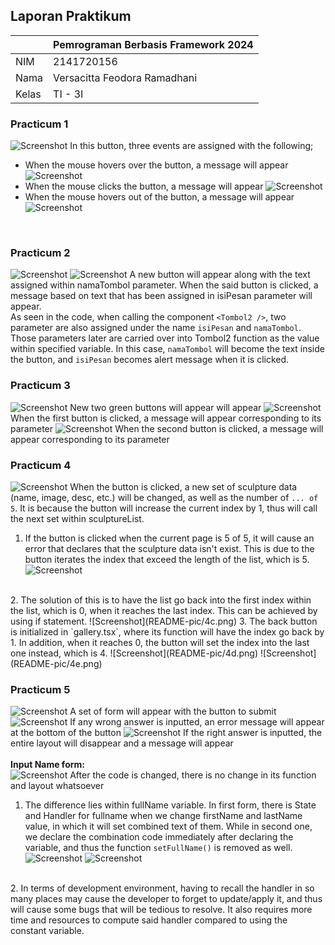 ## Laporan Praktikum

|  | Pemrograman Berbasis Framework 2024 |
|--|--|
| NIM |  2141720156|
| Nama |  Versacitta Feodora Ramadhani |
| Kelas | TI - 3I |

### Practicum 1
![Screenshot](README-pic/1a.png)
In this button, three events are assigned with the following;
- When the mouse hovers over the button, a message will appear
![Screenshot](README-pic/1b.png)
- When the mouse clicks the button, a message will appear
![Screenshot](README-pic/1c.png)
- When the mouse hovers out of the button, a message will appear
![Screenshot](README-pic/1d.png)
<br/>

### Practicum 2
![Screenshot](README-pic/2a.png)
![Screenshot](README-pic/2b.png)
A new button will appear along with the text assigned within namaTombol parameter. When the said button is clicked, a message based on text that has been assigned in isiPesan parameter will appear.
<br/>
As seen in the code, when calling the component `<Tombol2 />`, two parameter are also assigned under the name `isiPesan` and `namaTombol`. Those parameters later are carried over into Tombol2 function as the value within specified variable. In this case, `namaTombol` will become the text inside the button, and `isiPesan` becomes alert message when it is clicked.
<br/>

### Practicum 3
![Screenshot](README-pic/3a.png)
New two green buttons will appear will appear
![Screenshot](README-pic/3b.png)
When the first button is clicked, a message will appear corresponding to its parameter
![Screenshot](README-pic/3c.png)
When the second button is clicked, a message will appear corresponding to its parameter

### Practicum 4
![Screenshot](README-pic/4a.png)
When the button is clicked, a new set of sculpture data (name, image, desc, etc.) will be changed, as well as the number of `... of 5`. It is because the button will increase the current index by 1, thus will call the next set within sculptureList.
<br/>
1. If the button is clicked when the current page is 5 of 5, it will cause an error that declares that the sculpture data isn't exist. This is due to the button iterates the index that exceed the length of the list, which is 5.
![Screenshot](README-pic/4b.png)
<br/>
2. The solution of this is to have the list go back into the first index within the list, which is 0, when it reaches the last index. This can be achieved by using if statement.
![Screenshot](README-pic/4c.png)
3. The back button is initialized in `gallery.tsx`, where its function will have the index go back by 1. In addition, when it reaches 0, the button will set the index into the last one instead, which is 4.
![Screenshot](README-pic/4d.png)
![Screenshot](README-pic/4e.png)
<br/>

### Practicum 5
![Screenshot](README-pic/5a.png)
A set of form will appear with the button to submit
![Screenshot](README-pic/5b.png)
If any wrong answer is inputted, an error message will appear at the bottom of the button
![Screenshot](README-pic/5c.png)
If the right answer is inputted, the entire layout will disappear and a message will appear
<br/><br/>
<b>Input Name form:</b><br/>
![Screenshot](README-pic/5f.png)
After the code is changed, there is no change in its function and layout whatsoever
<br/>
1. The difference lies within fullName variable. In first form, there is State and Handler for fullname when we change firstName and lastName value, in which it will set combined text of them. While in second one, we declare the combination code immediately after declaring the variable, and thus the function `setFullName()` is removed as well.
![Screenshot](README-pic/5d.png)
![Screenshot](README-pic/5e.png)
<br/>
2. In terms of development environment, having to recall the handler in so many places may cause the developer to forget to update/apply it, and thus will cause some bugs that will be tedious to resolve. It also requires more time and resources to compute said handler compared to using the constant variable.
<br/>